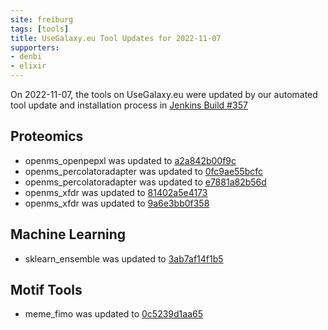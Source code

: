 ```yaml
---
site: freiburg
tags: [tools]
title: UseGalaxy.eu Tool Updates for 2022-11-07
supporters:
- denbi
- elixir
---
```


On 2022-11-07, the tools on UseGalaxy.eu were updated by our automated tool update and installation process in [Jenkins Build #357](https://build.galaxyproject.eu/job/usegalaxy-eu/job/install-tools/#357/)


## Proteomics

- openms_openpepxl was updated to [a2a842b00f9c](https://toolshed.g2.bx.psu.edu/view/galaxyp/openms_openpepxl/a2a842b00f9c)
- openms_percolatoradapter was updated to [0fc9ae55bcfc](https://toolshed.g2.bx.psu.edu/view/galaxyp/openms_percolatoradapter/0fc9ae55bcfc)
- openms_percolatoradapter was updated to [e7881a82b56d](https://toolshed.g2.bx.psu.edu/view/galaxyp/openms_percolatoradapter/e7881a82b56d)
- openms_xfdr was updated to [81402a5e4173](https://toolshed.g2.bx.psu.edu/view/galaxyp/openms_xfdr/81402a5e4173)
- openms_xfdr was updated to [9a6e3bb0f358](https://toolshed.g2.bx.psu.edu/view/galaxyp/openms_xfdr/9a6e3bb0f358)

## Machine Learning

- sklearn_ensemble was updated to [3ab7af14f1b5](https://toolshed.g2.bx.psu.edu/view/bgruening/sklearn_ensemble/3ab7af14f1b5)

## Motif Tools

- meme_fimo was updated to [0c5239d1aa65](https://toolshed.g2.bx.psu.edu/view/iuc/meme_fimo/0c5239d1aa65)

